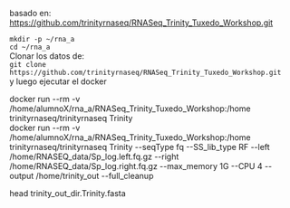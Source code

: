   
basado en:  https://github.com/trinityrnaseq/RNASeq_Trinity_Tuxedo_Workshop.git    

`mkdir -p ~/rna_a`  
`cd ~/rna_a`  
Clonar los datos de:  
`git clone https://github.com/trinityrnaseq/RNASeq_Trinity_Tuxedo_Workshop.git`  
y luego ejecutar el docker 

docker run --rm -v /home/alumnoX/rna_a/RNASeq_Trinity_Tuxedo_Workshop:/home trinityrnaseq/trinityrnaseq Trinity   
docker run --rm -v /home/alumnoX/rna_a/RNASeq_Trinity_Tuxedo_Workshop:/home trinityrnaseq/trinityrnaseq Trinity  --seqType fq --SS_lib_type RF --left /home/RNASEQ_data/Sp_log.left.fq.gz --right /home/RNASEQ_data/Sp_log.right.fq.gz --max_memory 1G --CPU 4  --output /home/trinity_out --full_cleanup
  
head trinity_out_dir.Trinity.fasta


